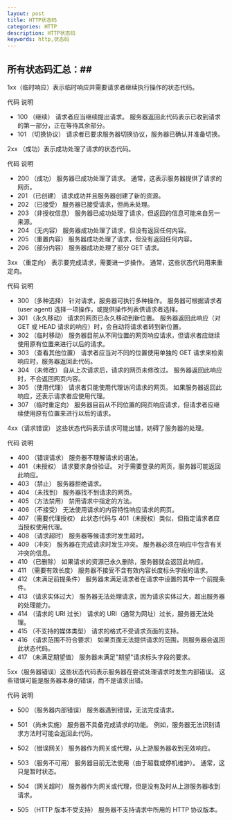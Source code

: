 ```yaml
---
layout: post
title: HTTP状态码
categories: HTTP
description: HTTP状态码
keywords: http,状态码
---
```



## 所有状态码汇总：##

1xx（临时响应）表示临时响应并需要请求者继续执行操作的状态代码。

代码   说明 

* 100   （继续） 请求者应当继续提出请求。 服务器返回此代码表示已收到请求的第一部分，正在等待其余部分。  
* 101   （切换协议） 请求者已要求服务器切换协议，服务器已确认并准备切换。

2xx （成功）表示成功处理了请求的状态代码。

代码   说明 

* 200   （成功）  服务器已成功处理了请求。 通常，这表示服务器提供了请求的网页。 
* 201   （已创建）  请求成功并且服务器创建了新的资源。 
* 202   （已接受）  服务器已接受请求，但尚未处理。 
* 203   （非授权信息）  服务器已成功处理了请求，但返回的信息可能来自另一来源。 
* 204   （无内容）  服务器成功处理了请求，但没有返回任何内容。 
* 205   （重置内容） 服务器成功处理了请求，但没有返回任何内容。
* 206   （部分内容）  服务器成功处理了部分 GET 请求。

3xx （重定向） 表示要完成请求，需要进一步操作。 通常，这些状态代码用来重定向。

代码   说明 

* 300   （多种选择）  针对请求，服务器可执行多种操作。 服务器可根据请求者 (user agent) 选择一项操作，或提供操作列表供请求者选择。 
* 301   （永久移动）  请求的网页已永久移动到新位置。 服务器返回此响应（对 GET 或 HEAD 请求的响应）时，会自动将请求者转到新位置。
* 302   （临时移动）  服务器目前从不同位置的网页响应请求，但请求者应继续使用原有位置来进行以后的请求。
* 303   （查看其他位置） 请求者应当对不同的位置使用单独的 GET 请求来检索响应时，服务器返回此代码。
* 304   （未修改） 自从上次请求后，请求的网页未修改过。 服务器返回此响应时，不会返回网页内容。 
* 305   （使用代理） 请求者只能使用代理访问请求的网页。 如果服务器返回此响应，还表示请求者应使用代理。
* 307   （临时重定向）  服务器目前从不同位置的网页响应请求，但请求者应继续使用原有位置来进行以后的请求。

4xx（请求错误） 这些状态代码表示请求可能出错，妨碍了服务器的处理。

代码   说明 

* 400   （错误请求） 服务器不理解请求的语法。 
* 401   （未授权） 请求要求身份验证。 对于需要登录的网页，服务器可能返回此响应。 
* 403   （禁止） 服务器拒绝请求。
* 404   （未找到） 服务器找不到请求的网页。
* 405   （方法禁用） 禁用请求中指定的方法。 
* 406   （不接受） 无法使用请求的内容特性响应请求的网页。 
* 407   （需要代理授权） 此状态代码与 401（未授权）类似，但指定请求者应当授权使用代理。
* 408   （请求超时）  服务器等候请求时发生超时。 
* 409   （冲突）  服务器在完成请求时发生冲突。 服务器必须在响应中包含有关冲突的信息。 
* 410   （已删除）  如果请求的资源已永久删除，服务器就会返回此响应。 
* 411   （需要有效长度） 服务器不接受不含有效内容长度标头字段的请求。 
* 412   （未满足前提条件） 服务器未满足请求者在请求中设置的其中一个前提条件。 
* 413   （请求实体过大） 服务器无法处理请求，因为请求实体过大，超出服务器的处理能力。 
* 414   （请求的 URI 过长） 请求的 URI（通常为网址）过长，服务器无法处理。 
* 415   （不支持的媒体类型） 请求的格式不受请求页面的支持。 
* 416   （请求范围不符合要求） 如果页面无法提供请求的范围，则服务器会返回此状态代码。 
* 417   （未满足期望值） 服务器未满足"期望"请求标头字段的要求。

5xx（服务器错误）这些状态代码表示服务器在尝试处理请求时发生内部错误。 这些错误可能是服务器本身的错误，而不是请求出错。

代码   说明 

* 500   （服务器内部错误）  服务器遇到错误，无法完成请求。
 
* 501   （尚未实施） 服务器不具备完成请求的功能。 例如，服务器无法识别请求方法时可能会返回此代码。 

* 502   （错误网关） 服务器作为网关或代理，从上游服务器收到无效响应。 

* 503   （服务不可用） 服务器目前无法使用（由于超载或停机维护）。 通常，这只是暂时状态。 

* 504   （网关超时）  服务器作为网关或代理，但是没有及时从上游服务器收到请求。 

* 505   （HTTP 版本不受支持） 服务器不支持请求中所用的 HTTP 协议版本。